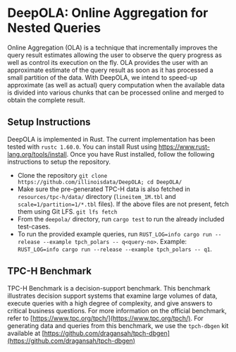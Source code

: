 # DeepOLA: Online Aggregation for Nested Queries
Online Aggregation (OLA) is a technique that incrementally improves the query result estimates allowing the user to observe the query progress as well as control its execution on the fly. OLA provides the user with an approximate estimate of the query result as soon as it has processed a small partition of the data. With DeepOLA, we intend to speed-up approximate (as well as actual) query computation when the available data is divided into various chunks that can be processed online and merged to obtain the complete result.

## Setup Instructions
DeepOLA is implemented in Rust. The current implementation has been tested with `rustc 1.60.0`. You can install Rust using https://www.rust-lang.org/tools/install. Once you have Rust installed, follow the following instructions to setup the repository.
- Clone the repository
`git clone https://github.com/illinoisdata/DeepOLA; cd DeepOLA/`
- Make sure the pre-generated TPC-H data is also fetched in `resources/tpc-h/data/` directory (`lineitem_1M.tbl` and `scale=1/partition=1/*.tbl` files). If the above files are not present, fetch them using Git LFS.
`git lfs fetch`
- From the `deepola/` directory, run `cargo test` to run the already included test-cases.
- To run the provided example queries, run `RUST_LOG=info cargo run --release --example tpch_polars -- q<query-no>`. Example:
`RUST_LOG=info cargo run --release --example tpch_polars -- q1`.

## TPC-H Benchmark
TPC-H Benchmark is a decision-support benchmark. This benchmark illustrates decision support systems that examine large volumes of data, execute queries with a high degree of complexity, and give answers to critical business questions. For more information on the official benchmark, refer to [https://www.tpc.org/tpch/](https://www.tpc.org/tpch/). For generating data and queries from this benchmark, we use the `tpch-dbgen` kit available at [https://github.com/dragansah/tpch-dbgen](https://github.com/dragansah/tpch-dbgen)
